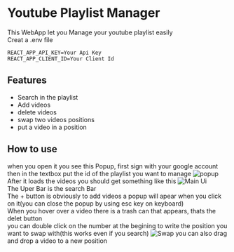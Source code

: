 # Youtube Playlist Manager
This WebApp let you Manage your youtube playlist easily<br>
Creat a .env file
<pre><code>REACT_APP_API_KEY=Your Api Key
REACT_APP_CLIENT_ID=Your Client Id</code></pre>
## Features
- Search in the playlist
- Add videos
- delete videos
- swap two videos positions
- put a video in a position
## How to use
when you open it you see this Popup, first sign with your google account then in the textbox put the id of the playlist you want to manage
![popup](https://i.ibb.co/9G68YTT/Capture.png)
<br>After it loads the videos you should get something like this
![Main Ui](https://i.ibb.co/9qkWHWb/Capture.png)
<br>The Uper Bar is the search Bar<br>
The + button is obviously to add videos a popup will apear when you click on it(you can close the popup by using esc key on keyboard)<br>
When you hover over a video there is a trash can that appears, thats the delet button<br>
you can double click on the number at the begining to write the position you want to swap with(this works even if you search)
![Swap](https://i.ibb.co/r3Ng4XG/Capture.png)
you can also drag and drop a video to a new position
